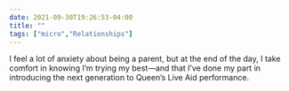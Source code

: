 ```yaml
---
date: 2021-09-30T19:26:53-04:00
title: ""
tags: ["micro","Relationships"]
---
```

I feel a lot of anxiety about being a parent, but at the end of the day, I take comfort in knowing I’m trying my best—and that I’ve done my part in introducing the next generation to Queen’s Live Aid performance.
